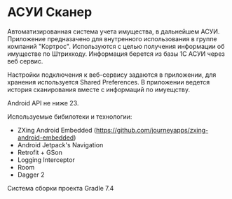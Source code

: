 # АСУИ Сканер

Автоматизированная система учета имущества, в дальнейшем АСУИ.
Приложение предназачено для внутренного использования в группе компаний "Кортрос".
Используются с целью получения информации об имуществе по Штрихкоду. Информация берется из базы 1С АСУИ через веб сервис.

Настройки подключения к веб-сервису задаются в приложении, для хранения используется Shared Preferences.
В приложении ведется история сканирования вместе с информаций по имуещству.

Android API не ниже 23.

Используемые бибилотеки и технологии:
- ZXing Android Embedded (https://github.com/journeyapps/zxing-android-embedded)
- Android Jetpack's Navigation
- Retrofit + GSon
- Logging Interceptor
- Room
- Dagger 2

Система сборки проекта Gradle 7.4
